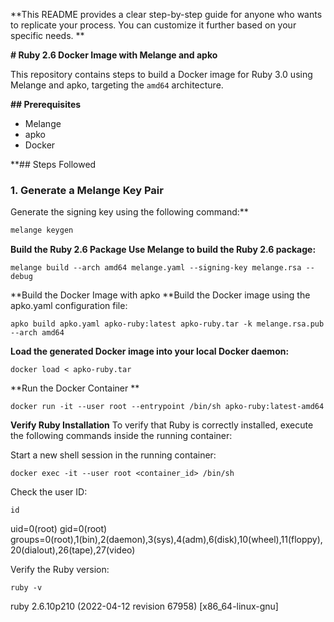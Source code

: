 **This README provides a clear step-by-step guide for anyone who wants to replicate your process. You can customize it further based on your specific needs.
**

**# Ruby 2.6 Docker Image with Melange and apko**

This repository contains steps to build a Docker image for Ruby 3.0 using Melange and apko, targeting the `amd64` architecture.

**## Prerequisites**

- Melange
- apko
- Docker

**## Steps Followed

### 1. Generate a Melange Key Pair

Generate the signing key using the following command:**

```bash
melange keygen
```

**Build the Ruby 2.6 Package
Use Melange to build the Ruby 2.6 package:**
```
melange build --arch amd64 melange.yaml --signing-key melange.rsa --debug
```
**Build the Docker Image with apko
**Build the Docker image using the apko.yaml configuration file:

```
apko build apko.yaml apko-ruby:latest apko-ruby.tar -k melange.rsa.pub --arch amd64
```
**Load the generated Docker image into your local Docker daemon:**
```
docker load < apko-ruby.tar
```
**Run the Docker Container
**
```
docker run -it --user root --entrypoint /bin/sh apko-ruby:latest-amd64
```
**Verify Ruby Installation**
To verify that Ruby is correctly installed, execute the following commands inside the running container:

Start a new shell session in the running container:
```
docker exec -it --user root <container_id> /bin/sh
```
Check the user ID:
```
id
```
uid=0(root) gid=0(root) groups=0(root),1(bin),2(daemon),3(sys),4(adm),6(disk),10(wheel),11(floppy),20(dialout),26(tape),27(video)

Verify the Ruby version:
```
ruby -v
```
ruby 2.6.10p210 (2022-04-12 revision 67958) [x86_64-linux-gnu]



